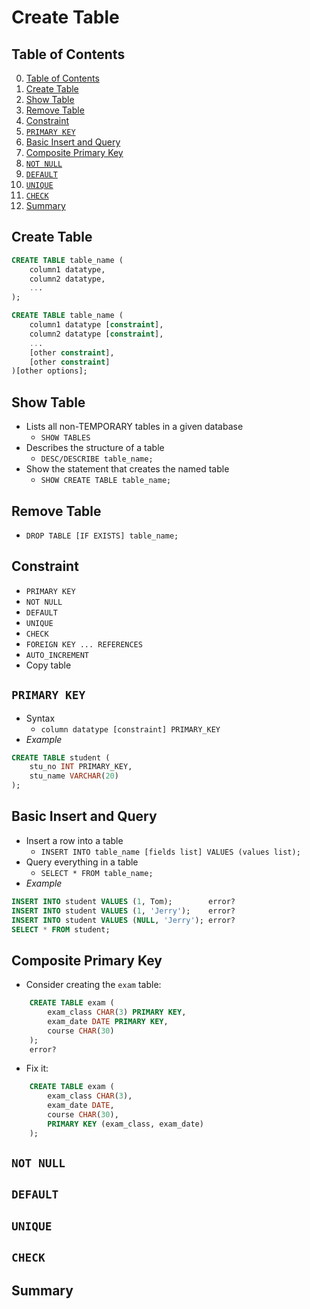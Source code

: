 # Create Table

## Table of Contents

0. [Table of Contents](#table-of-contents)
1. [Create Table](#create-table-1)
2. [Show Table](#show-table)
3. [Remove Table](#remove-table)
4. [Constraint](#constraint)
5. [`PRIMARY KEY`](#primary-key)
6. [Basic Insert and Query](#basic-insert-and-query)
7. [Composite Primary Key](#composite-primary-key)
8. [`NOT NULL`](#not-null)
9. [`DEFAULT`](#default)
10. [`UNIQUE`](#unique)
11. [`CHECK`](#check)
12. [Summary](#summary)

## Create Table

```sql
CREATE TABLE table_name (
    column1 datatype, 
    column2 datatype, 
    ...
);
```
```sql
CREATE TABLE table_name (
    column1 datatype [constraint], 
    column2 datatype [constraint], 
    ...
    [other constraint], 
    [other constraint]
)[other options];
```

## Show Table

- Lists all non-TEMPORARY tables in a given database
    - `SHOW TABLES`
- Describes the structure of a table
    - `DESC/DESCRIBE table_name;`
- Show the statement that creates the named table
    - `SHOW CREATE TABLE table_name;`

## Remove Table

- `DROP TABLE [IF EXISTS] table_name;`

## Constraint

- `PRIMARY KEY`
- `NOT NULL`
- `DEFAULT`
- `UNIQUE`
- `CHECK`
- `FOREIGN KEY ... REFERENCES`
- `AUTO_INCREMENT`
- Copy table

## `PRIMARY KEY`

- Syntax
    - `column datatype [constraint] PRIMARY_KEY`
- *Example*
```sql
CREATE TABLE student (
    stu_no INT PRIMARY_KEY, 
    stu_name VARCHAR(20)
);
```

## Basic Insert and Query

- Insert a row into a table
    - `INSERT INTO table_name [fields list] VALUES (values list);`
- Query everything in a table
    - `SELECT * FROM table_name;`
- *Example*
```sql
INSERT INTO student VALUES (1, Tom);        error?
INSERT INTO student VALUES (1, 'Jerry');    error?
INSERT INTO student VALUES (NULL, 'Jerry'); error?
SELECT * FROM student;
```

## Composite Primary Key

- Consider creating the `exam` table:
```sql
    CREATE TABLE exam (
        exam_class CHAR(3) PRIMARY KEY, 
        exam_date DATE PRIMARY KEY, 
        course CHAR(30)
    );
    error?
```
- Fix it:
```sql
    CREATE TABLE exam (
        exam_class CHAR(3), 
        exam_date DATE, 
        course CHAR(30), 
        PRIMARY KEY (exam_class, exam_date)
    );
```

## `NOT NULL`

## `DEFAULT`

## `UNIQUE`

## `CHECK`

## Summary
